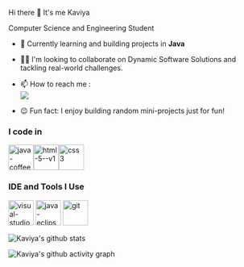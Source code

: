 Hi there 👋 It's me Kaviya 

Computer Science and Engineering Student



- 🌱 Currently learning and building projects in **Java**

- 👯‍♀️ I'm looking to collaborate on Dynamic Software Solutions and tackling real-world challenges.
  
- 📫 How to reach me :
  <br /> [<img src="https://img.shields.io/badge/Gmail-D14836?style=for-the-badge&logo=gmail&logoColor=white" />](kaviya.s0806@mail.com)
  
-  😉 Fun fact: I enjoy building random mini-projects just for fun!

  ### I code in 
  <img height="50" width="50" src="https://img.icons8.com/color/48/java-coffee-cup-logo--v1.png" alt="java-coffee-cup-logo--v1"/><img height="50" width="50" src="https://img.icons8.com/color/48/html-5--v1.png" alt="html-5--v1"/><img height="50" width="50" src="https://img.icons8.com/color/48/css3.png" alt="css3"/> 

### IDE and Tools I Use
<img width="50" height="50" src="https://img.icons8.com/fluency-systems-filled/50/228BE6/visual-studio-code-2019.png" alt="visual-studio-code-2019"/> <img width="50" height="50" src="https://img.icons8.com/officexs/16/java-eclipse.png" alt="java-eclipse"/> <img width="50" height="50" src="https://img.icons8.com/color/48/git.png" alt="git"/>


![Kaviya's github stats](https://github-readme-stats.vercel.app/api?username=kaviya-sivasankar&theme=dark&show_icons=true&&hide=issues,contribs)

![Kaviya's github activity graph](https://github-readme-activity-graph.vercel.app/graph?username=kaviya-sivasankar&bg_color=000000&color=ffffff&line=51f565&point=ffffff&area=true&hide_border=true)

<!---
kaviya-sivasankar/kaviya-sivasankar is a ✨ special ✨ repository because its `README.md` (this file) appears on your GitHub profile.
You can click the Preview link to take a look at your

